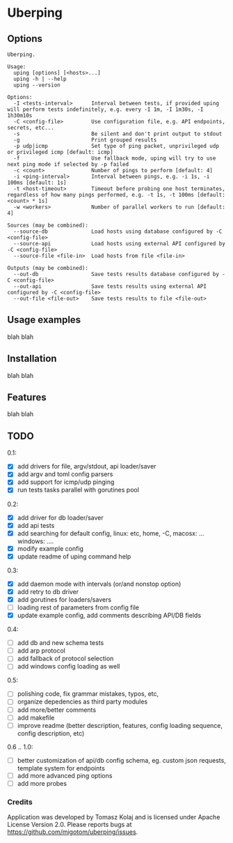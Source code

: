 # Uberping

## Options

```
Uberping.

Usage:
  uping [options] [<hosts>...]
  uping -h | --help
  uping --version

Options:
  -I <tests-interval>      Interval between tests, if provided uping will perform tests indefinitely, e.g. every -I 1m, -I 1m30s, -I 1h30m10s
  -C <config-file>         Use configuration file, e.g. API endpoints, secrets, etc...
  -s                       Be silent and don't print output to stdout
  -g                       Print grouped results
  -p udp|icmp              Set type of ping packet, unprivileged udp or privileged icmp [default: icmp]
  -f                       Use fallback mode, uping will try to use next ping mode if selected by -p failed
  -c <count>               Number of pings to perform [default: 4]
  -i <ping-interval>       Interval between pings, e.g. -i 1s, -i 100ms [default: 1s]
  -t <host-timeout>        Timeout before probing one host terminates, regardless of how many pings performed, e.g. -t 1s, -t 100ms [default: <count> * 1s]
  -w <workers>             Number of parallel workers to run [default: 4]

Sources (may be combined):
  --source-db              Load hosts using database configured by -C <config-file>
  --source-api             Load hosts using external API configured by -C <config-file>
  --source-file <file-in>  Load hosts from file <file-in>

Outputs (may be combined):
  --out-db                 Save tests results database configured by -C <config-file>
  --out-api                Save tests results using external API configured by -C <config-file>
  --out-file <file-out>    Save tests results to file <file-out>
```
## Usage examples

blah blah

## Installation

blah blah

## Features
 
blah blah

## TODO

0.1:
- [x] add drivers for file, argv/stdout, api loader/saver
- [x] add argv and toml config parsers
- [x] add support for icmp/udp pinging
- [x] run tests tasks parallel with gorutines pool

0.2:
- [x] add driver for db loader/saver
- [x] add api tests
- [x] add searching for default config, linux: etc, home, -C, macosx: ... windows: ....
- [x] modify example config
- [x] update readme of uping command help

0.3:
- [x] add daemon mode with intervals (or/and nonstop option)
- [x] add retry to db driver
- [x] add gorutines for loaders/savers
- [ ] loading rest of parameters from config file
- [x] update example config, add comments describing API/DB fields

0.4:
- [ ] add db and new schema tests
- [ ] add arp protocol
- [ ] add fallback of protocol selection
- [ ] add windows config loading as well

0.5:
- [ ] polishing code, fix grammar mistakes, typos, etc,
- [ ] organize depedencies as third party modules
- [ ] add more/better comments
- [ ] add makefile
- [ ] improve readme (better description, features, config loading sequence, config description, etc)

0.6 .. 1.0:
- [ ] better customization of api/db config schema, eg. custom json requests, template system for endpoints
- [ ] add more advanced ping options
- [ ] add more probes

### Credits

Application was developed by Tomasz Kolaj and is licensed under Apache License Version 2.0.
Please reports bugs at https://github.com/migotom/uberping/issues.
